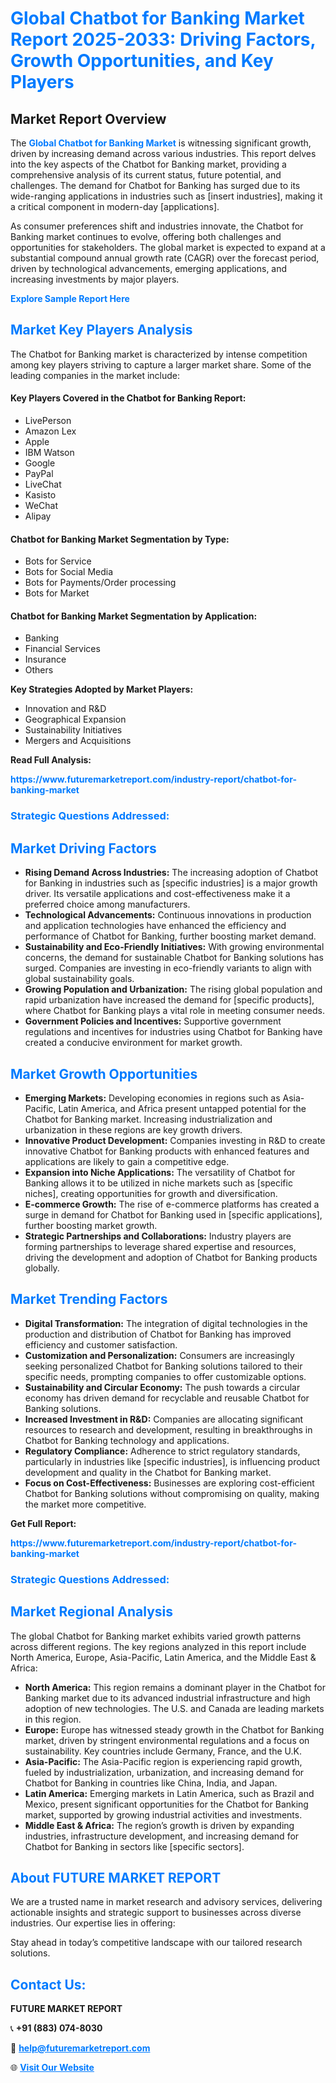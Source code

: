 <h1 style="color: #007BFF;">Global Chatbot for Banking Market Report 2025-2033: Driving Factors, Growth Opportunities, and Key Players</h1>

<section id="overview">
<h2>Market Report Overview</h2>
<p>The <a href="https://www.futuremarketreport.com/industry-report/chatbot-for-banking-market" style="color: #007BFF; text-decoration: none;"><strong>Global Chatbot for Banking Market</strong></a> is witnessing significant growth, driven by increasing demand across various industries. This report delves into the key aspects of the Chatbot for Banking market, providing a comprehensive analysis of its current status, future potential, and challenges. The demand for Chatbot for Banking has surged due to its wide-ranging applications in industries such as [insert industries], making it a critical component in modern-day [applications].</p>
<p>As consumer preferences shift and industries innovate, the Chatbot for Banking market continues to evolve, offering both challenges and opportunities for stakeholders. The global market is expected to expand at a substantial compound annual growth rate (CAGR) over the forecast period, driven by technological advancements, emerging applications, and increasing investments by major players.</p>
</section>

<section id="overview">
<p><a href="https://www.futuremarketreport.com/request-sample/reportId=54666" style="color: #007BFF; text-decoration: none;"><strong>Explore Sample Report Here</strong></a></p>
</section>

<section id="key-players">
<h2 style="color: #007BFF;">Market Key Players Analysis</h2>
<p>The Chatbot for Banking market is characterized by intense competition among key players striving to capture a larger market share. Some of the leading companies in the market include:</p>
<h4>Key Players Covered in the Chatbot for Banking Report:</h4>
<ul><li>LivePerson</li><li>Amazon Lex</li><li>Apple</li><li>IBM Watson</li><li>Google</li><li>PayPal</li><li>LiveChat</li><li>Kasisto</li><li>WeChat</li><li>Alipay</li></ul>
<h4>Chatbot for Banking Market Segmentation by Type:</h4>
<ul><li>Bots for Service</li><li>Bots for Social Media</li><li>Bots for Payments/Order processing</li><li>Bots for Market</li></ul>

<h4>Chatbot for Banking Market Segmentation by Application:</h4>
<ul><li>Banking</li><li>Financial Services</li><li>Insurance</li><li>Others</li></ul>
<p><strong>Key Strategies Adopted by Market Players:</strong></p>
<ul>
<li>Innovation and R&D</li>
<li>Geographical Expansion</li>
<li>Sustainability Initiatives</li>
<li>Mergers and Acquisitions</li>
</ul>
</section>

<section>
<p><strong>Read Full Analysis: </strong></p><a href="https://www.futuremarketreport.com/industry-report/chatbot-for-banking-market" style="color: #007BFF; text-decoration: none;"><strong>https://www.futuremarketreport.com/industry-report/chatbot-for-banking-market</strong></a>
<h3 style="color: #007BFF;">Strategic Questions Addressed:</h3>
</section>

<section id="driving-factors">
<h2 style="color: #007BFF;">Market Driving Factors</h2>
<ul>
<li><strong>Rising Demand Across Industries:</strong> The increasing adoption of Chatbot for Banking in industries such as [specific industries] is a major growth driver. Its versatile applications and cost-effectiveness make it a preferred choice among manufacturers.</li>
<li><strong>Technological Advancements:</strong> Continuous innovations in production and application technologies have enhanced the efficiency and performance of Chatbot for Banking, further boosting market demand.</li>
<li><strong>Sustainability and Eco-Friendly Initiatives:</strong> With growing environmental concerns, the demand for sustainable Chatbot for Banking solutions has surged. Companies are investing in eco-friendly variants to align with global sustainability goals.</li>
<li><strong>Growing Population and Urbanization:</strong> The rising global population and rapid urbanization have increased the demand for [specific products], where Chatbot for Banking plays a vital role in meeting consumer needs.</li>
<li><strong>Government Policies and Incentives:</strong> Supportive government regulations and incentives for industries using Chatbot for Banking have created a conducive environment for market growth.</li>
</ul>
</section>

<section id="growth-opportunities">
<h2 style="color: #007BFF;">Market Growth Opportunities</h2>
<ul>
<li><strong>Emerging Markets:</strong> Developing economies in regions such as Asia-Pacific, Latin America, and Africa present untapped potential for the Chatbot for Banking market. Increasing industrialization and urbanization in these regions are key growth drivers.</li>
<li><strong>Innovative Product Development:</strong> Companies investing in R&D to create innovative Chatbot for Banking products with enhanced features and applications are likely to gain a competitive edge.</li>
<li><strong>Expansion into Niche Applications:</strong> The versatility of Chatbot for Banking allows it to be utilized in niche markets such as [specific niches], creating opportunities for growth and diversification.</li>
<li><strong>E-commerce Growth:</strong> The rise of e-commerce platforms has created a surge in demand for Chatbot for Banking used in [specific applications], further boosting market growth.</li>
<li><strong>Strategic Partnerships and Collaborations:</strong> Industry players are forming partnerships to leverage shared expertise and resources, driving the development and adoption of Chatbot for Banking products globally.</li>
</ul>
</section>

<section id="trending-factors">
<h2 style="color: #007BFF;">Market Trending Factors</h2>
<ul>
<li><strong>Digital Transformation:</strong> The integration of digital technologies in the production and distribution of Chatbot for Banking has improved efficiency and customer satisfaction.</li>
<li><strong>Customization and Personalization:</strong> Consumers are increasingly seeking personalized Chatbot for Banking solutions tailored to their specific needs, prompting companies to offer customizable options.</li>
<li><strong>Sustainability and Circular Economy:</strong> The push towards a circular economy has driven demand for recyclable and reusable Chatbot for Banking solutions.</li>
<li><strong>Increased Investment in R&D:</strong> Companies are allocating significant resources to research and development, resulting in breakthroughs in Chatbot for Banking technology and applications.</li>
<li><strong>Regulatory Compliance:</strong> Adherence to strict regulatory standards, particularly in industries like [specific industries], is influencing product development and quality in the Chatbot for Banking market.</li>
<li><strong>Focus on Cost-Effectiveness:</strong> Businesses are exploring cost-efficient Chatbot for Banking solutions without compromising on quality, making the market more competitive.</li>
</ul>
</section>

<section>
<p><strong>Get Full Report: </strong></p><a href="https://www.futuremarketreport.com/industry-report/chatbot-for-banking-market" style="color: #007BFF; text-decoration: none;"><strong>https://www.futuremarketreport.com/industry-report/chatbot-for-banking-market</strong></a>
<h3 style="color: #007BFF;">Strategic Questions Addressed:</h3>
</section>


<section id="regional-analysis">
<h2 style="color: #007BFF;">Market Regional Analysis</h2>
<p>The global Chatbot for Banking market exhibits varied growth patterns across different regions. The key regions analyzed in this report include North America, Europe, Asia-Pacific, Latin America, and the Middle East & Africa:</p>
<ul>
<li><strong>North America:</strong> This region remains a dominant player in the Chatbot for Banking market due to its advanced industrial infrastructure and high adoption of new technologies. The U.S. and Canada are leading markets in this region.</li>
<li><strong>Europe:</strong> Europe has witnessed steady growth in the Chatbot for Banking market, driven by stringent environmental regulations and a focus on sustainability. Key countries include Germany, France, and the U.K.</li>
<li><strong>Asia-Pacific:</strong> The Asia-Pacific region is experiencing rapid growth, fueled by industrialization, urbanization, and increasing demand for Chatbot for Banking in countries like China, India, and Japan.</li>
<li><strong>Latin America:</strong> Emerging markets in Latin America, such as Brazil and Mexico, present significant opportunities for the Chatbot for Banking market, supported by growing industrial activities and investments.</li>
<li><strong>Middle East & Africa:</strong> The region’s growth is driven by expanding industries, infrastructure development, and increasing demand for Chatbot for Banking in sectors like [specific sectors].</li>
</ul>
</section>

<footer>
<h2 style="color: #007BFF;">About FUTURE MARKET REPORT</h2>
<p>We are a trusted name in market research and advisory services, delivering actionable insights and strategic support to businesses across diverse industries. Our expertise lies in offering:</p>

<p>Stay ahead in today’s competitive landscape with our tailored research solutions.</p>

<h2 style="color: #007BFF;">Contact Us:</h2>
<p><strong>FUTURE MARKET REPORT</strong></p>
<p>📞 <strong>+91 (883) 074-8030</strong></p>
<p>📧 <strong><a href="mailto:help@futuremarketreport.com" style="color: #007BFF;">help@futuremarketreport.com</a></strong></p>
<p>🌐 <strong><a href="https://www.futuremarketreport.com/" style="color: #007BFF;">Visit Our Website</a></strong></p>
</footer>